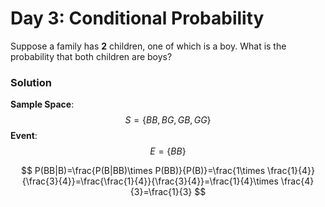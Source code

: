 # Day 3: Conditional Probability

Suppose a family has **2** children, one of which is a boy. What is the probability that both children are boys?

### Solution

**Sample Space**:
$$
S=\{BB,BG,GB,GG\}
$$
**Event**:
$$
E=\{BB\}
$$

$$
P(BB|B)=\frac{P(B|BB)\times P(BB)}{P(B)}=\frac{1\times \frac{1}{4}}{\frac{3}{4}}=\frac{\frac{1}{4}}{\frac{3}{4}}=\frac{1}{4}\times \frac{4}{3}=\frac{1}{3}
$$
